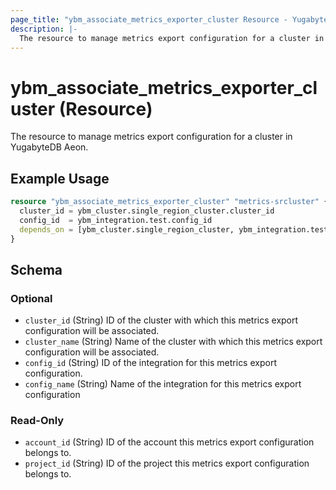 ```yaml
---
page_title: "ybm_associate_metrics_exporter_cluster Resource - YugabyteDB Aeon"
description: |-
  The resource to manage metrics export configuration for a cluster in YugabyteDB Aeon.
---
```


# ybm_associate_metrics_exporter_cluster (Resource)

The resource to manage metrics export configuration for a cluster in YugabyteDB Aeon.


## Example Usage

```terraform
resource "ybm_associate_metrics_exporter_cluster" "metrics-srcluster" {
  cluster_id = ybm_cluster.single_region_cluster.cluster_id
  config_id  = ybm_integration.test.config_id
  depends_on = [ybm_cluster.single_region_cluster, ybm_integration.test]
}
```

<!-- schema generated by tfplugindocs -->
## Schema

### Optional

- `cluster_id` (String) ID of the cluster with which this metrics export configuration will be associated.
- `cluster_name` (String) Name of the cluster with which this metrics export configuration will be associated.
- `config_id` (String) ID of the integration for this metrics export configuration.
- `config_name` (String) Name of the integration for this metrics export configuration

### Read-Only

- `account_id` (String) ID of the account this metrics export configuration belongs to.
- `project_id` (String) ID of the project this metrics export configuration belongs to.
